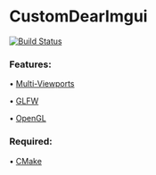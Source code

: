 # CustomDearImgui
[![Build Status](https://github.com/Raven-s-Soul/CustomDearImgui/actions/workflows/main.yaml/badge.svg)](https://github.com/Raven-s-Soul/CustomDearImgui/actions?workflow=Build)

### Features:
•  [Multi-Viewports](https://github.com/ocornut/imgui/wiki/Multi-Viewports)

•  [GLFW](https://github.com/glfw/glfw)

•  [OpenGL](https://it.wikipedia.org/wiki/OpenGL)

### Required:
•  [CMake](https://github.com/Kitware/CMake)
